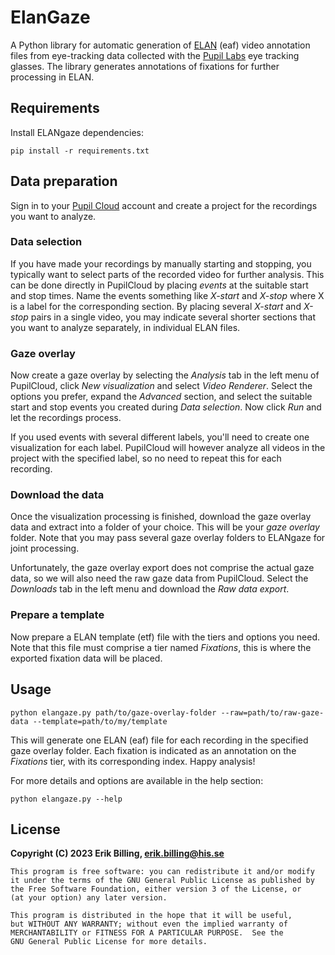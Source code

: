 # ElanGaze
A Python library for automatic generation of [ELAN](https://archive.mpi.nl/tla/elan) (eaf) video annotation files from eye-tracking data collected with the [Pupil Labs](https://pupil-labs.com/) eye tracking glasses. The library generates annotations of fixations for further processing in ELAN. 

## Requirements

Install ELANgaze dependencies:

    pip install -r requirements.txt

## Data preparation

Sign in to your [Pupil Cloud](https://cloud.pupil-labs.com) account and create a project for the recordings you want to analyze.

### Data selection

If you have made your recordings by manually starting and stopping, you typically want to select parts of the recorded video for further analysis. This can be done directly in PupilCloud by placing *events* at the suitable start and stop times. Name the events something like *X-start* and *X-stop* where X is a label for the corresponding section. By placing several *X-start* and *X-stop* pairs in a single video, you may indicate several shorter sections that you want to analyze separately, in individual ELAN files. 

### Gaze overlay

Now create a gaze overlay by selecting the *Analysis* tab in the left menu of PupilCloud, click *New visualization* and select *Video Renderer*. Select the options you prefer, expand the *Advanced* section, and select the suitable start and stop events you created during *Data selection*. Now click *Run* and let the recordings process. 

If you used events with several different labels, you'll need to create one visualization for each label. PupilCloud will however analyze all videos in the project with the specified label, so no need to repeat this for each recording. 

### Download the data

Once the visualization processing is finished, download the gaze overlay data and extract into a folder of your choice. This will be your *gaze overlay* folder. Note that you may pass several gaze overlay folders to ELANgaze for joint processing. 

Unfortunately, the gaze overlay export does not comprise the actual gaze data, so we will also need the raw gaze data from PupilCloud. Select the *Downloads* tab in the left menu and download the *Raw data export*.

### Prepare a template

Now prepare a ELAN template (etf) file with the tiers and options you need. Note that this file must comprise a tier named *Fixations*, this is where the exported fixation data will be placed. 

## Usage

    python elangaze.py path/to/gaze-overlay-folder --raw=path/to/raw-gaze-data --template=path/to/my/template 

This will generate one ELAN (eaf) file for each recording in the specified gaze overlay folder. Each fixation is indicated as an annotation on the *Fixations* tier, with its corresponding index. Happy analysis!  

For more details and options are available in the help section: 

    python elangaze.py --help

## License

**Copyright (C) 2023  Erik Billing, erik.billing@his.se**

    This program is free software: you can redistribute it and/or modify
    it under the terms of the GNU General Public License as published by
    the Free Software Foundation, either version 3 of the License, or
    (at your option) any later version.

    This program is distributed in the hope that it will be useful,
    but WITHOUT ANY WARRANTY; without even the implied warranty of
    MERCHANTABILITY or FITNESS FOR A PARTICULAR PURPOSE.  See the
    GNU General Public License for more details.
